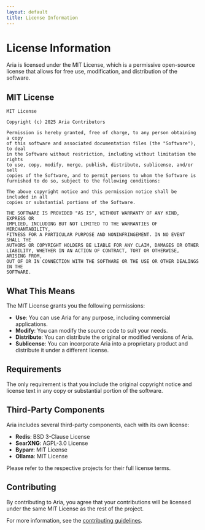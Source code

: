 ```yaml
---
layout: default
title: License Information
---
```


# License Information

Aria is licensed under the MIT License, which is a permissive open-source license that allows for free use, modification, and distribution of the software.

## MIT License

```
MIT License

Copyright (c) 2025 Aria Contributors

Permission is hereby granted, free of charge, to any person obtaining a copy
of this software and associated documentation files (the "Software"), to deal
in the Software without restriction, including without limitation the rights
to use, copy, modify, merge, publish, distribute, sublicense, and/or sell
copies of the Software, and to permit persons to whom the Software is
furnished to do so, subject to the following conditions:

The above copyright notice and this permission notice shall be included in all
copies or substantial portions of the Software.

THE SOFTWARE IS PROVIDED "AS IS", WITHOUT WARRANTY OF ANY KIND, EXPRESS OR
IMPLIED, INCLUDING BUT NOT LIMITED TO THE WARRANTIES OF MERCHANTABILITY,
FITNESS FOR A PARTICULAR PURPOSE AND NONINFRINGEMENT. IN NO EVENT SHALL THE
AUTHORS OR COPYRIGHT HOLDERS BE LIABLE FOR ANY CLAIM, DAMAGES OR OTHER
LIABILITY, WHETHER IN AN ACTION OF CONTRACT, TORT OR OTHERWISE, ARISING FROM,
OUT OF OR IN CONNECTION WITH THE SOFTWARE OR THE USE OR OTHER DEALINGS IN THE
SOFTWARE.
```

## What This Means

The MIT License grants you the following permissions:

- **Use**: You can use Aria for any purpose, including commercial applications.
- **Modify**: You can modify the source code to suit your needs.
- **Distribute**: You can distribute the original or modified versions of Aria.
- **Sublicense**: You can incorporate Aria into a proprietary product and distribute it under a different license.

## Requirements

The only requirement is that you include the original copyright notice and license text in any copy or substantial portion of the software.

## Third-Party Components

Aria includes several third-party components, each with its own license:

- **Redis**: BSD 3-Clause License
- **SearXNG**: AGPL-3.0 License
- **Byparr**: MIT License
- **Ollama**: MIT License

Please refer to the respective projects for their full license terms.

## Contributing

By contributing to Aria, you agree that your contributions will be licensed under the same MIT License as the rest of the project.

For more information, see the [contributing guidelines](/aria/contributing.html).
